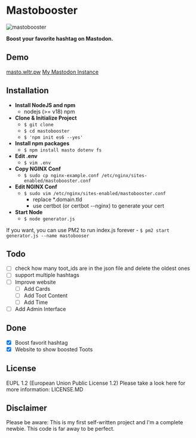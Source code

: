# Mastobooster

![mastobooster](https://user-images.githubusercontent.com/6688679/220034174-c06cca90-2838-460f-9d75-96a76f5e1fcb.png)


**Boost your favorite hashtag on Mastodon.**

## Demo
[masto.wltr.pw](https://masto.wltr.pw)
[My Mastodon Instance](https://wltr.pw)
## Installation

- **Install NodeJS and npm** 
	 - nodejs (>= v18) npm 
- **Clone & Initialize Project**
	- `$ git clone` 
	- `$ cd mastobooster`
	- `$ 'npm init es6 --yes'` 
- **Install npm packages**
	- `$ npm install masto dotenv fs` 
- **Edit .env** 
	- `$ vim .env` 
- **Copy NGINX Conf**
	- `$ sudo cp nginx-example.conf /etc/nginx/sites-enabled/mastobooster.conf`
- **Edit NGINX Conf**
	- `$ sudo vim /etc/nginx/sites-enabled/mastobooster.conf`
		- replace *.domain.tld 
		- use certbot (or certbot --nginx) to generate your cert
- **Start Node** 
	- `$ node generator.js`

If you want, you can use PM2 to run index.js forever
	- `$ pm2 start generator.js --name mastobooser`

## Todo

 - [ ] check how many toot_ids are in the json file and delete the
       oldest ones
 - [ ]  support multiple hashtags
 - [ ]  Improve website
	 - [ ] Add Cards
	 - [ ] Add Toot Content
	 - [ ] Add Time
 - [ ] Add Admin Interface

## Done
 - [x] Boost favorit hashtag
 - [x] Website to show boosted Toots

## License

EUPL 1.2 (European Union Public License 1.2) Please take a look here for more information: LICENSE.MD

## Disclaimer

Please be aware: This is my first self-written project and I'm a complete newbie. This code is far away to be perfect.

